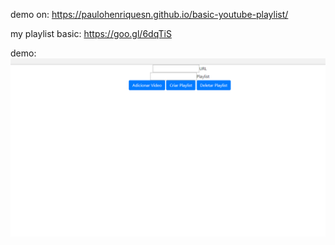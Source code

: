 demo on: https://paulohenriquesn.github.io/basic-youtube-playlist/

my playlist basic: https://goo.gl/6dqTiS

demo:
<img src="byp.gif"/>
